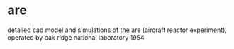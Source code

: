 # are
detailed cad model and simulations of the are (aircraft reactor experiment), operated by oak ridge national laboratory 1954
